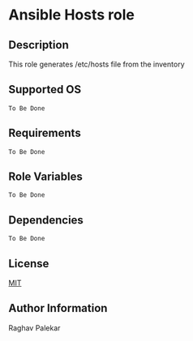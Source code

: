 # Ansible Hosts role

## Description
This role generates /etc/hosts file from the inventory

## Supported OS

`To Be Done`

## Requirements

`To Be Done`

## Role Variables

`To Be Done`

## Dependencies

`To Be Done`

## License

[MIT](http://opensource.org/licenses/MIT)

## Author Information

Raghav Palekar
